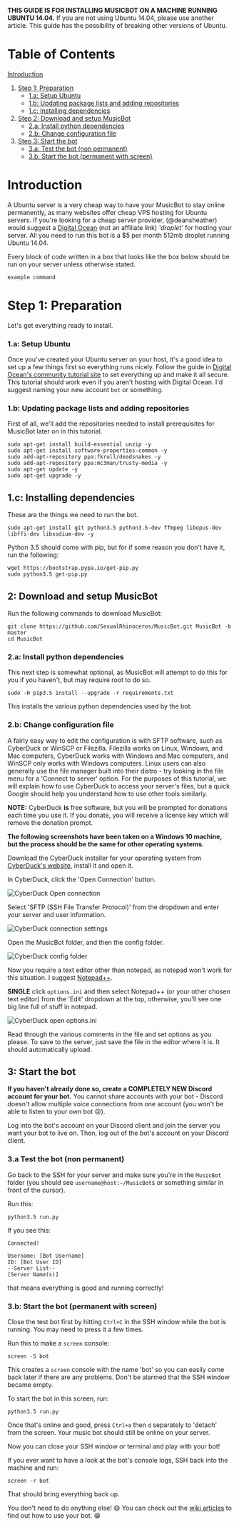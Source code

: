 **THIS GUIDE IS FOR INSTALLING MUSICBOT ON A MACHINE RUNNING UBUNTU 14.04.** If you are not using Ubuntu 14.04, please use another article. This guide has the possibility of breaking other versions of Ubuntu.

# Table of Contents

[Introduction](#introduction)

1. [Step 1: Preparation](#step-1-preparation)
    - [1.a: Setup Ubuntu](#1a-setup-ubuntu)
    - [1.b: Updating package lists and adding repositories](#1b-updating-package-lists-and-adding-repositories)
    - [1.c: Installing dependencies](#1c-installing-dependencies)
2. [Step 2: Download and setup MusicBot](#2-download-and-setup-musicbot)
    - [2.a: Install python dependencies](#2a-install-python-dependencies)
    - [2.b: Change configuration file](#2b-change-configuration-file)
3. [Step 3: Start the bot](#3-start-the-bot)
    - [3.a: Test the bot (non permanent)](#3a-test-the-bot-non-permanent)
    - [3.b: Start the bot (permanent with screen)](#3b-start-the-bot-permanent-with-screen)

# Introduction

A Ubuntu server is a very cheap way to have your MusicBot to stay online permanently, as many websites offer cheap VPS hosting for Ubuntu servers. If you're looking for a cheap server provider, (@deansheather) would suggest a [Digital Ocean](https://www.digitalocean.com/) (not an affiliate link) *'droplet'* for hosting your server. All you need to run this bot is a $5 per month 512mb droplet running Ubuntu 14.04.

Every block of code written in a box that looks like the box below should be run on your server unless otherwise stated.

    example command

# Step 1: Preparation

Let's get everything ready to install.

### 1.a: Setup Ubuntu

Once you've created your Ubuntu server on your host, it's a good idea to set up a few things first so everything runs nicely. Follow the guide in [Digital Ocean's community tutorial site](https://www.digitalocean.com/community/tutorials/initial-server-setup-with-ubuntu-14-04) to set everything up and make it all secure. This tutorial should work even if you aren't hosting with Digital Ocean. I'd suggest naming your new account `bot` or something.

### 1.b: Updating package lists and adding repositories

First of all, we'll add the repositories needed to install prerequisites for MusicBot later on in this tutorial.

    sudo apt-get install build-essential unzip -y
    sudo apt-get install software-properties-common -y
    sudo add-apt-repository ppa:fkrull/deadsnakes -y
    sudo add-apt-repository ppa:mc3man/trusty-media -y
    sudo apt-get update -y
    sudo apt-get upgrade -y

## 1.c: Installing dependencies

These are the things we need to run the bot.

    sudo apt-get install git python3.5 python3.5-dev ffmpeg libopus-dev libffi-dev libsodium-dev -y
    
Python 3.5 should come with pip, but for if some reason you don't have it, run the following:

    wget https://bootstrap.pypa.io/get-pip.py
    sudo python3.5 get-pip.py

## 2: Download and setup MusicBot

Run the following commands to download MusicBot:

    git clone https://github.com/SexualRhinoceros/MusicBot.git MusicBot -b master
    cd MusicBot

### 2.a: Install python dependencies

This next step is somewhat optional, as MusicBot will attempt to do this for you if you haven't, but may require root to do so.  

    sudo -H pip3.5 install --upgrade -r requirements.txt
    
This installs the various python dependencies used by the bot.

### 2.b: Change configuration file

A fairly easy way to edit the configuration is with SFTP software, such as CyberDuck or WinSCP or Filezilla. Filezilla works on Linux, Windows, and Mac computers, CyberDuck works with Windows and Mac computers, and WinSCP only works with Windows computers. Linux users can also generally use the file manager built into their distro - try looking in the file menu for a 'Connect to server' option. For the purposes of this tutorial, we will explain how to use CyberDuck to access your server's files, but a quick Google should help you understand how to use other tools similarly.

**NOTE:** CyberDuck **is** free software, but you will be prompted for donations each time you use it. If you donate, you will receive a license key which will remove the donation prompt.

**The following screenshots have been taken on a Windows 10 machine, but the process should be the same for other operating systems.**

Download the CyberDuck installer for your operating system from [CyberDuck's website](https://cyberduck.io "CyberDuck's website"), install it and open it.

In CyberDuck, click the 'Open Connection' button.

![CyberDuck Open connection](http://i.imgur.com/INjb2P8.png)

Select 'SFTP (SSH File Transfer Protocol)' from the dropdown and enter your server and user information.

![CyberDuck connection settings](http://i.imgur.com/ThWigdU.png)

Open the MusicBot folder, and then the config folder.

![CyberDuck config folder](http://i.imgur.com/w4Pr0mN.png)

Now you require a text editor other than notepad, as notepad won't work for this situation. I suggest [Notepad++](https://notepad-plus-plus.org "Notepad++").

**SINGLE** click `options.ini` and then select Notepad++ (or your other chosen text editor) from the 'Edit' dropdown at the top, otherwise, you'll see one big line full of stuff in notepad.

![CyberDuck open options.ini](http://i.imgur.com/GthqaYC.png)

Read through the various comments in the file and set options as you please. To save to the server, just save the file in the editor where it is. It should automatically upload.

## 3: Start the bot 

**If you haven't already done so, create a COMPLETELY NEW Discord account for your bot.** You cannot share accounts with your bot - Discord doesn't allow multiple voice connections from one account (you won't be able to listen to your own bot :cry:).

Log into the bot's account on your Discord client and join the server you want your bot to live on. Then, log out of the bot's account on your Discord client.

### 3.a Test the bot (non permanent)
Go back to the SSH for your server and make sure you're in the `MusicBot` folder (you should see `username@host:~/MusicBot$` or something similar in front of the cursor).

Run this:

    python3.5 run.py

If you see this:

    Connected!

    Username: [Bot Username]
    ID: [Bot User ID]
    --Server List--
    [Server Name(s)]

that means everything is good and running correctly!

### 3.b: Start the bot (permanent with screen)

Close the test bot first by hitting `Ctrl+C` in the SSH window while the bot is running.  You may need to press it a few times.

Run this to make a `screen` console:

    screen -S bot

This creates a `screen` console with the name 'bot' so you can easily come back later if there are any problems. Don't be alarmed that the SSH window became empty.

To start the bot in this screen, run:

    python3.5 run.py

Once that's online and good, press `Ctrl+a` then `d` separately to 'detach' from the screen. Your music bot should still be online on your server.

Now you can close your SSH window or terminal and play with your bot!

If you ever want to have a look at the bot's console logs, SSH back into the machine and run:

    screen -r bot

That should bring everything back up.

You don't need to do anything else! :smile: You can check out the [wiki articles](https://github.com/SexualRhinoceros/MusicBot/wiki/Commands-list "Commands list") to find out how to use your bot. :grin: